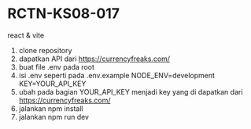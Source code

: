 # RCTN-KS08-017

react & vite

1. clone repository
2. dapatkan API dari https://currencyfreaks.com/
3. buat file .env pada root
4. isi .env seperti pada .env.example 
    NODE_ENV=development
    KEY=YOUR_API_KEY
5. ubah pada bagian YOUR_API_KEY menjadi key yang di dapatkan dari https://currencyfreaks.com/
6. jalankan npm install
7. jalankan npm run dev
